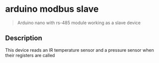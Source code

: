 # arduino modbus slave
> Arduino nano with rs-485 module working as a slave device

## Description
This device reads an IR temperature sensor and a pressure sensor when their registers are called


